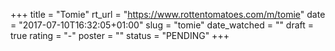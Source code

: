+++
title = "Tomie"
rt_url = "https://www.rottentomatoes.com/m/tomie"
date = "2017-07-10T16:32:05+01:00"
slug = "tomie"
date_watched = ""
draft = true
rating = "-"
poster = ""
status = "PENDING"
+++